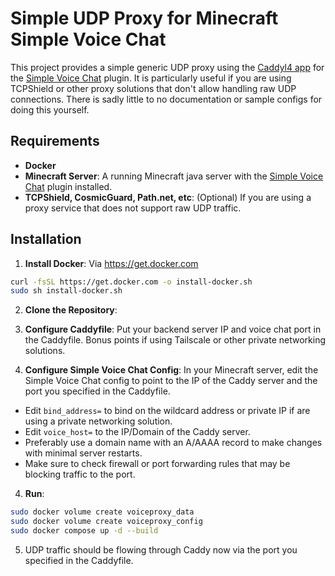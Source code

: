 # Simple UDP Proxy for Minecraft Simple Voice Chat

This project provides a simple generic UDP proxy using the [Caddyl4 app](https://github.com/mholt/caddy-l4) for the [Simple Voice Chat](https://modrinth.com/plugin/simple-voice-chat/) plugin. It is particularly useful if you are using TCPShield or other proxy solutions that don't allow handling raw UDP connections. There is sadly little to no documentation or sample configs for doing this yourself.

## Requirements

- **Docker**
- **Minecraft Server**: A running Minecraft java server with the [Simple Voice Chat](https://modrinth.com/plugin/simple-voice-chat/) plugin installed.
- **TCPShield, CosmicGuard, Path.net, etc**: (Optional) If you are using a proxy service that does not support raw UDP traffic.

## Installation

1. **Install Docker**:
Via https://get.docker.com
```bash
curl -fsSL https://get.docker.com -o install-docker.sh
sudo sh install-docker.sh
```

2. **Clone the Repository**:

3. **Configure Caddyfile**:
Put your backend server IP and voice chat port in the Caddyfile. Bonus points if using Tailscale or other private networking solutions.

4. **Configure Simple Voice Chat Config**:
In your Minecraft server, edit the Simple Voice Chat config to point to the IP of the Caddy server and the port you specified in the Caddyfile.
- Edit ``bind_address=`` to bind on the wildcard address or private IP if are using a private networking solution. 
- Edit ``voice_host=`` to the IP/Domain of the Caddy server.
- Preferably use a domain name with an A/AAAA record to make changes with minimal server restarts. 
- Make sure to check firewall or port forwarding rules that may be blocking traffic to the port.

4. **Run**:
```bash
sudo docker volume create voiceproxy_data
sudo docker volume create voiceproxy_config
sudo docker compose up -d --build
```
5. UDP traffic should be flowing through Caddy now via the port you specified in the Caddyfile.